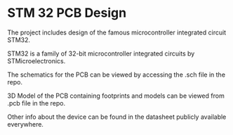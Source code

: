 
# STM 32 PCB Design

The project includes design of the famous microcontroller integrated circuit STM32. 

STM32 is a family of 32-bit microcontroller integrated circuits by STMicroelectronics.

The schematics for the PCB can be viewed by accessing the .sch file in the repo.

3D Model of the PCB containing footprints and models can be viewed from .pcb file in the repo.

Other info about the device can be found in the datasheet publicly available everywhere.
